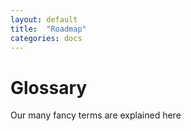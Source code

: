 ```yaml
---
layout: default
title:  "Roadmap"
categories: docs
---
```


# Glossary

Our many fancy terms are explained here
